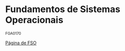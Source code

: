# Fundamentos de Sistemas Operacionais 
<small>FGA0170</small>

[Página de FSO](https://www.brunoribas.com.br/so/2021-1/)
